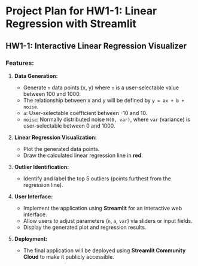 # Project Plan for HW1-1: Linear Regression with Streamlit

## HW1-1: Interactive Linear Regression Visualizer

### Features:

1. **Data Generation:**

    - Generate `n` data points (x, y) where `n` is a user-selectable value between 100 and 1000.
    - The relationship between x and y will be defined by `y = ax + b + noise`.
    - `a`: User-selectable coefficient between -10 and 10.
    - `noise`: Normally distributed noise `N(0, var)`, where `var` (variance) is user-selectable between 0 and 1000.

2. **Linear Regression Visualization:**

    - Plot the generated data points.
    - Draw the calculated linear regression line in **red**.

3. **Outlier Identification:**

    - Identify and label the top 5 outliers (points furthest from the regression line).

4. **User Interface:**

    - Implement the application using **Streamlit** for an interactive web interface.
    - Allow users to adjust parameters (`n`, `a`, `var`) via sliders or input fields.
    - Display the generated plot and regression results.

5. **Deployment:**

    - The final application will be deployed using **Streamlit Community Cloud** to make it publicly accessible.
